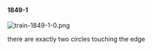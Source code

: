 #### 1849-1
![train-1849-1-0.png](https://github.com/lil-lab/nlvr/raw/master/nlvr/train/images/27/train-1849-1-0.png "train-1849-1-0.png")

there are exactly two circles touching the edge